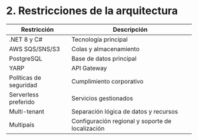 # 2. Restricciones de la arquitectura

| Restricción | Descripción |
|-------------|-------------|
| .NET 8 y C# | Tecnología principal |
| AWS SQS/SNS/S3 | Colas y almacenamiento |
| PostgreSQL | Base de datos principal |
| YARP | API Gateway |
| Políticas de seguridad | Cumplimiento corporativo |
| Serverless preferido | Servicios gestionados |
| Multi-tenant | Separación lógica de datos y recursos |
| Multipaís | Configuración regional y soporte de localización |
